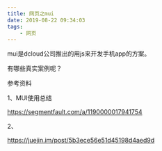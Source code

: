 ```yaml
---
title: 网页之mui
date: 2019-08-22 09:34:03
tags:
	- 网页
---
```




mui是dcloud公司推出的用js来开发手机app的方案。

有哪些真实案例呢？





参考资料

1、MUI使用总结

https://segmentfault.com/a/1190000017941754

2、

https://juejin.im/post/5b3ece56e51d45198d4aed9d